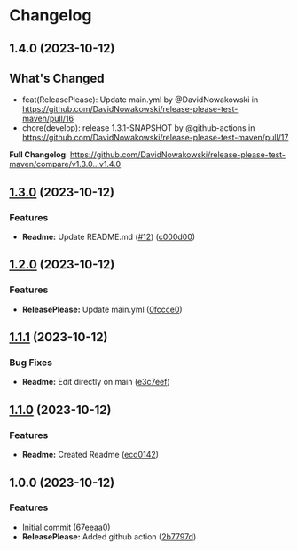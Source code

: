 # Changelog

## 1.4.0 (2023-10-12)

## What's Changed
* feat(ReleasePlease): Update main.yml by @DavidNowakowski in https://github.com/DavidNowakowski/release-please-test-maven/pull/16
* chore(develop): release 1.3.1-SNAPSHOT by @github-actions in https://github.com/DavidNowakowski/release-please-test-maven/pull/17


**Full Changelog**: https://github.com/DavidNowakowski/release-please-test-maven/compare/v1.3.0...v1.4.0

## [1.3.0](https://github.com/DavidNowakowski/release-please-test-maven/compare/v1.2.0...v1.3.0) (2023-10-12)


### Features

* **Readme:** Update README.md ([#12](https://github.com/DavidNowakowski/release-please-test-maven/issues/12)) ([c000d00](https://github.com/DavidNowakowski/release-please-test-maven/commit/c000d00162eb614f477cd33ee3d858d05a392265))

## [1.2.0](https://github.com/DavidNowakowski/release-please-test-maven/compare/v1.1.1...v1.2.0) (2023-10-12)


### Features

* **ReleasePlease:** Update main.yml ([0fccce0](https://github.com/DavidNowakowski/release-please-test-maven/commit/0fccce04b2d59f0b7d34af895b93c88683be4801))

## [1.1.1](https://github.com/DavidNowakowski/release-please-test-maven/compare/v1.1.0...v1.1.1) (2023-10-12)


### Bug Fixes

* **Readme:** Edit directly on main ([e3c7eef](https://github.com/DavidNowakowski/release-please-test-maven/commit/e3c7eef20f7e8d0d8e8aa8c18f96e08a5788b0f5))

## [1.1.0](https://github.com/DavidNowakowski/release-please-test-maven/compare/v1.0.0...v1.1.0) (2023-10-12)


### Features

* **Readme:** Created Readme ([ecd0142](https://github.com/DavidNowakowski/release-please-test-maven/commit/ecd0142d94e1e6d37ab954024dd7d9f2efc552bf))

## 1.0.0 (2023-10-12)


### Features

* Initial commit ([67eeaa0](https://github.com/DavidNowakowski/release-please-test-maven/commit/67eeaa0d85fd27785a7580d68d684e7688908c5b))
* **ReleasePlease:** Added github action ([2b7797d](https://github.com/DavidNowakowski/release-please-test-maven/commit/2b7797d875457799fcdd66092682bf92f4b9cf2e))
